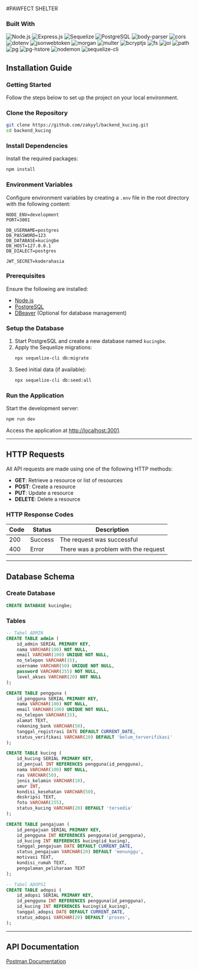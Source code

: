 #PAWFECT SHELTER

### Built With

![Node.js](https://img.shields.io/badge/Node.js-green?logo=node.js) 
![Express.js](https://img.shields.io/badge/Express.js-lightgrey?logo=express) 
![Sequelize](https://img.shields.io/badge/Sequelize-blue?logo=sequelize) 
![PostgreSQL](https://img.shields.io/badge/PostgreSQL-blue?logo=postgresql) 
![body-parser](https://img.shields.io/badge/body--parser-yellowgreen) 
![cors](https://img.shields.io/badge/cors-yellowgreen) 
![dotenv](https://img.shields.io/badge/dotenv-lightblue) 
![jsonwebtoken](https://img.shields.io/badge/jsonwebtoken-orange) 
![morgan](https://img.shields.io/badge/morgan-lightgrey) 
![multer](https://img.shields.io/badge/multer-brightgreen) 
![bcryptjs](https://img.shields.io/badge/bcryptjs-green) 
![fs](https://img.shields.io/badge/fs-native-red) 
![joi](https://img.shields.io/badge/joi-purple) 
![path](https://img.shields.io/badge/path-native-red) 
![pg](https://img.shields.io/badge/pg-blue) 
![pg-hstore](https://img.shields.io/badge/pg--hstore-lightblue) 
![nodemon](https://img.shields.io/badge/nodemon-brightgreen?logo=nodemon) 
![sequelize-cli](https://img.shields.io/badge/sequelize--cli-blue)

## Installation Guide

### Getting Started

Follow the steps below to set up the project on your local environment.

### Clone the Repository

```bash
git clone https://github.com/zakyyl/backend_kucing.git
cd backend_kucing
```

### Install Dependencies

Install the required packages:

```bash
npm install
```

### Environment Variables

Configure environment variables by creating a `.env` file in the root directory with the following content:

```env
NODE_ENV=development
PORT=3001

DB_USERNAME=postgres
DB_PASSWORD=123
DB_DATABASE=kucingbe
DB_HOST=127.0.0.1
DB_DIALECT=postgres

JWT_SECRET=koderahasia
```

### Prerequisites

Ensure the following are installed:

- [Node.js](https://nodejs.org/)
- [PostgreSQL](https://www.postgresql.org/)
- [DBeaver](https://dbeaver.io/) (Optional for database management)

### Setup the Database

1. Start PostgreSQL and create a new database named `kucingbe`.
2. Apply the Sequelize migrations:
   ```bash
   npx sequelize-cli db:migrate
   ```
3. Seed initial data (if available):
   ```bash
   npx sequelize-cli db:seed:all
   ```

### Run the Application

Start the development server:

```bash
npm run dev
```

Access the application at [http://localhost:3001](http://localhost:3001).

---

## HTTP Requests

All API requests are made using one of the following HTTP methods:

- **GET**: Retrieve a resource or list of resources
- **POST**: Create a resource
- **PUT**: Update a resource
- **DELETE**: Delete a resource

### HTTP Response Codes

| Code | Status  | Description                          |
| ---- | ------- | ------------------------------------ |
| 200  | Success | The request was successful           |
| 400  | Error   | There was a problem with the request |

---

## Database Schema

### Create Database

```sql
CREATE DATABASE kucingbe;
```

### Tables

```sql
-- Tabel ADMIN
CREATE TABLE admin (
    id_admin SERIAL PRIMARY KEY,
    nama VARCHAR(100) NOT NULL,
    email VARCHAR(100) UNIQUE NOT NULL,
    no_telepon VARCHAR(15),
    username VARCHAR(50) UNIQUE NOT NULL,
    password VARCHAR(255) NOT NULL,
    level_akses VARCHAR(20) NOT NULL
);
```

```sql
CREATE TABLE pengguna (
    id_pengguna SERIAL PRIMARY KEY,
    nama VARCHAR(100) NOT NULL,
    email VARCHAR(100) UNIQUE NOT NULL,
    no_telepon VARCHAR(15),
    alamat TEXT,
    rekening_bank VARCHAR(50),
    tanggal_registrasi DATE DEFAULT CURRENT_DATE,
    status_verifikasi VARCHAR(20) DEFAULT 'belum_terverifikasi'
);
``` 

```sql
CREATE TABLE kucing (
    id_kucing SERIAL PRIMARY KEY,
    id_penjual INT REFERENCES pengguna(id_pengguna),
    nama VARCHAR(100) NOT NULL,
    ras VARCHAR(50),
    jenis_kelamin VARCHAR(10),
    umur INT,
    kondisi_kesehatan VARCHAR(50),
    deskripsi TEXT,
    foto VARCHAR(255),
    status_kucing VARCHAR(20) DEFAULT 'tersedia'
);
```


```sql
CREATE TABLE pengajuan (
    id_pengajuan SERIAL PRIMARY KEY,
    id_pengguna INT REFERENCES pengguna(id_pengguna),
    id_kucing INT REFERENCES kucing(id_kucing),
    tanggal_pengajuan DATE DEFAULT CURRENT_DATE,
    status_pengajuan VARCHAR(20) DEFAULT 'menunggu',
    motivasi TEXT,
    kondisi_rumah TEXT,
    pengalaman_peliharaan TEXT
);
```

```sql
-- Tabel ADOPSI
CREATE TABLE adopsi (
    id_adopsi SERIAL PRIMARY KEY,
    id_pengguna INT REFERENCES pengguna(id_pengguna),
    id_kucing INT REFERENCES kucing(id_kucing),
    tanggal_adopsi DATE DEFAULT CURRENT_DATE,
    status_adopsi VARCHAR(20) DEFAULT 'proses',
);
```
---

## API Documentation

[Postman Documentation]([https://documenter.getpostman.com/view/39892424/2sAYHwH4HE](https://documenter.getpostman.com/view/32330223/2sAYHxojQv))
